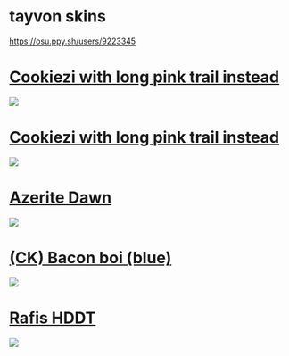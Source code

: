 # tayvon skins

https://osu.ppy.sh/users/9223345


# [Cookiezi with long pink trail instead](https://drive.google.com/file/d/17M1PvZm0K-Ah6tU0zrm6Um73VJzQ7LpC/view?usp=sharing)
![](https://i.imgur.com/rQnvfJP.jpeg)
<br>
# [Cookiezi with long pink trail instead](https://drive.google.com/file/d/17M1PvZm0K-Ah6tU0zrm6Um73VJzQ7LpC/view?usp=sharing)
![](https://i.imgur.com/rQnvfJP.jpeg)
<br>
# [Azerite Dawn](https://drive.google.com/file/d/1l3FULDKPEBc8t9UnOOekb_QAjeYHXo0V/view?usp=sharing)
![](https://i.imgur.com/tPvCJpC.jpg)
<br>
# [(CK) Bacon boi (blue)](https://drive.google.com/file/d/1CUSL-KWOi1zqdM-lDluDnBrvPKUisn6M/view?usp=sharing)
![](https://i.imgur.com/kULVDom.jpg)
<br>
# [Rafis HDDT](https://drive.google.com/file/d/17mBd5gPTofeEFwGds3M1d7ymzrq3X3fe/view?usp=sharing)
![](https://i.imgur.com/QjvQlww.jpg)
<br>

